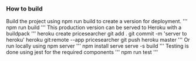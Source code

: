 ### How to build

Build the project using npm run build to create a version for deployment.
'''
    npm run build
'''
This production version can be served to Heroku with a buildpack
'''
     heroku create pricesearcher
     git add .
     git commit -m 'server to heroku'
     heroku git:remote --app pricesearcher
     git push heroku master
'''
Or run locally using npm server
'''
    npm install serve
    serve -s build
'''
Testing is done using jest for the required components
'''
    npm run test
'''
